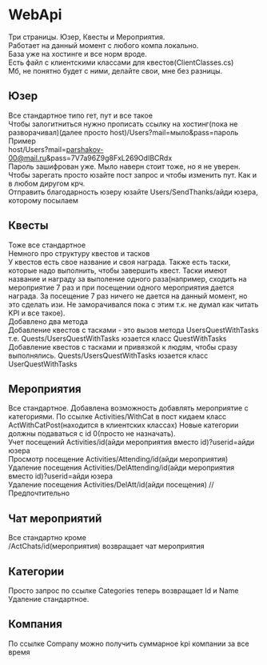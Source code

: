 # WebApi
Три страницы. Юзер, Квесты и Мероприятия.  
Работает на данный момент с любого компа локально.  
База уже на хостинге и все норм вроде.  
Есть файл с клиентскими классами для квестов(ClientClasses.cs)  
Мб, не понятно будет с ними, делайте свои, мне без разницы.  
## Юзер
Все стандартное типо гет, пут и все такое  
Чтобы залогитниться нужно прописать ссылку на хостинг(пока не разворачивал)(далее просто host)/Users?mail=мыло&pass=пароль  
Пример  
host/Users?mail=parshakov-00@mail.ru&pass=7V7a96Z9g8FxL269OdIBCRdx  
Пароль зашифрован уже. Мыло наверн стоит тоже, но я не уверен.  
Чтобы зарегать просто юзайте пост запрос и чтобы изменить пут. Как и в любом диругом крч.  
Отправить благодарность юзеру юзайте Users/SendThanks/айди юзера, которому посылаем
## Квесты
Тоже все стандартное  
Немного про структуру квестов и тасков  
У квестов есть свое название и своя награда. Также есть таски, которые надо выполнить, чтобы завершить квест. Таски имеют название и награду за выполение одного раза(например, сходить на мероприятие 7 раз и при посещении одного мероприятия дается награда. За посещение 7 раз ничего не дается на данный момент, но это сделать изи. Не заморачивался пока с этим т.к. не думал как читать KPI и все такое).  
Добавлено два метода  
Добавление квестов с тасками - это вызов метода UsersQuestWithTasks т.е. Quests/UsersQuestWithTasks юзается класс QuestWithTasks  
Добавление квестов с тасками и привязкой к людям, чтобы сразу выполнялись. Quests/UsersQuestWithTasks юзается класс UserQuestWithTasks  
## Мероприятия
Все стандартное.
Добавлена возможность добавлять мероприятие с категориями. По ссылке Activities/WithCat в пост кидаем класс ActWithCatPost(находится в клиентских классах)
Новые категории должны подаваться с id 0(просто не назначать).  
Учет посещений Activities/id(айди мероприятия вместо id)?userid=айди юзера  
Просмотр посещение Activities/Attending/id(айди мероприятия)
Удаление посещения Activities/DelAttending/id(айди мероприятия вместо id)?userid=айди юзера  
Удаление посещения Activities/DelAtt/id(айди посещения) //Предпочтительно  
## Чат мероприятий
Все стандартно кроме  
/ActChats/id(мероприятия) возвращает чат мероприятия
## Категории
Просто запрос по ссылке Categories теперь возвращает Id и Name
Удаление стандартное.
## Компания 
По ссылке Company можно получить суммарное kpi компании за все время
